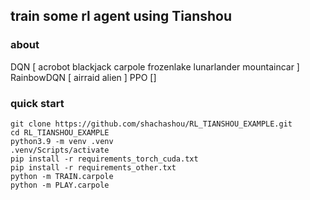 ## train some rl agent using Tianshou

### about

DQN [ acrobot blackjack carpole frozenlake lunarlander mountaincar ]
RainbowDQN [ airraid alien ]
PPO []

### quick start

```
git clone https://github.com/shachashou/RL_TIANSHOU_EXAMPLE.git
cd RL_TIANSHOU_EXAMPLE
python3.9 -m venv .venv
.venv/Scripts/activate
pip install -r requirements_torch_cuda.txt
pip install -r requirements_other.txt
python -m TRAIN.carpole
python -m PLAY.carpole
```
